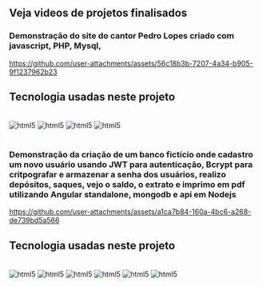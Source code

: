 ## Veja videos de projetos finalisados 

### Demonstração do site do cantor Pedro Lopes criado com javascript, PHP, Mysql, 
https://github.com/user-attachments/assets/56c18b3b-7207-4a34-b905-9f1237962b23
## Tecnologia usadas neste projeto
<div style="display: inline_block"><br/>
 <img align="center" alt="html5" src="https://img.shields.io/badge/HTML5-E34F26?style=for-the-badge&logo=html5&logoColor=white">
<img align="center" alt="html5" src="https://img.shields.io/badge/CSS-239120?&style=for-the-badge&logo=css3&logoColor=white">
<img align="center" alt="html5" src="https://img.shields.io/badge/React_Native-20232A?style=for-the-badge&logo=react&logoColor=61DAFB">
<img align="center" alt="html5" src="https://img.shields.io/badge/MySQL-00000F?style=for-the-badge&logo=mysql&logoColor=white">

 </div><br/>

### Demonstração da criação de um banco fictício onde cadastro um novo usuário usando JWT para autenticação, Bcrypt para critpografar e armazenar a senha dos usuários, realizo depósitos, saques, vejo o saldo, o extrato e imprimo em pdf utilizando Angular standalone, mongodb e api em Nodejs  
https://github.com/user-attachments/assets/a1ca7b84-160a-4bc6-a268-de739bd5a566
## Tecnologia usadas neste projeto
<div style="display: inline_block"><br/>
 <img align="center" alt="html5" src="https://img.shields.io/badge/HTML5-E34F26?style=for-the-badge&logo=html5&logoColor=white">
<img align="center" alt="html5" src="https://img.shields.io/badge/CSS-239120?&style=for-the-badge&logo=css3&logoColor=white">
<img align="center" alt="html5" src="https://img.shields.io/badge/AngularJS-E23237?style=for-the-badge&logo=angularjs&logoColor=white">
 <img align="center" alt="html5" src="https://img.shields.io/badge/MongoDB-4EA94B?style=for-the-badge&logo=mongodb&logoColor=white">
  <img align="center" alt="html5" src="https://img.shields.io/badge/Node.js-43853D?style=for-the-badge&logo=node.js&logoColor=white">
  <img align="center" alt="html5" src="https://img.shields.io/badge/Express.js-404D59?style=for-the-badge">
 </div><br/>

